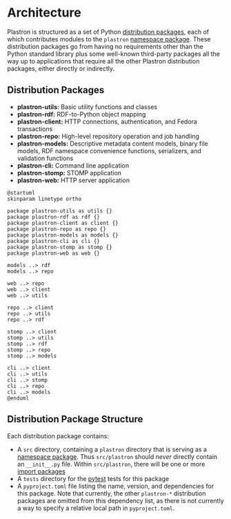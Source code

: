 # Architecture

Plastron is structured as a set of Python [distribution packages], each of 
which contributes modules to the `plastron` [namespace package]. These 
distribution packages go from having no requirements other than the Python 
standard library plus some well-known third-party packages all the way up 
to applications that require all the other Plastron distribution packages,
either directly or indirectly.

## Distribution Packages

- **plastron-utils:** Basic utility functions and classes
- **plastron-rdf:** RDF-to-Python object mapping
- **plastron-client:** HTTP connections, authentication, and Fedora 
  transactions
- **plastron-repo:** High-level repository operation and job handling
- **plastron-models:** Descriptive metadata content models, binary file 
  models, RDF namespace convenience functions, serializers, and validation 
  functions
- **plastron-cli:** Command line application
- **plastron-stomp:** STOMP application
- **plastron-web:** HTTP server application

```plantuml format="svg_inline"
@startuml
skinparam linetype ortho

package plastron-utils as utils {}
package plastron-rdf as rdf {}
package plastron-client as client {}
package plastron-repo as repo {}
package plastron-models as models {}
package plastron-cli as cli {}
package plastron-stomp as stomp {}
package plastron-web as web {}

models ..> rdf
models ..> repo

web ..> repo
web ..> client
web ..> utils

repo ..> client
repo ..> utils
repo ..> rdf

stomp ..> client
stomp ..> utils
stomp ..> rdf
stomp ..> repo
stomp ..> models

cli ..> client
cli ..> utils
cli ..> stomp
cli ..> repo
cli ..> models
@enduml
```

## Distribution Package Structure

Each distribution package contains:

- A `src` directory, containing a `plastron` directory that is serving as a 
  [namespace package]. Thus `src/plastron` should *never* directly contain 
  an `__init__.py` file. Within `src/plastron`, there will be one or more 
  [import packages]
- A `tests` directory for the [pytest] tests for this package
- A `pyproject.toml` file listing the name, version, and dependencies for 
  this package. Note that currently, the other `plastron-*` distribution 
  packages are omitted from this dependency list, as there is not 
  currently a way to specify a relative local path in `pyproject.toml`. 

[distribution packages]: https://packaging.python.org/en/latest/glossary/#term-Distribution-Package
[namespace package]: https://packaging.python.org/en/latest/guides/packaging-namespace-packages/
[import packages]: https://packaging.python.org/en/latest/glossary/#term-Import-Package
[pytest]: https://docs.pytest.org/